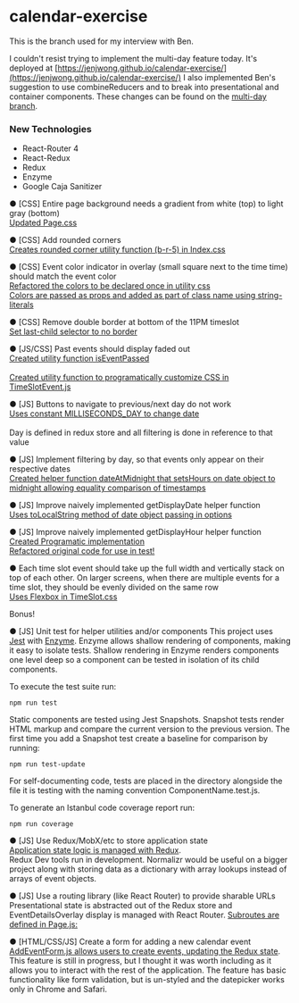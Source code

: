 # calendar-exercise
This is the branch used for my interview with Ben.

I couldn't resist trying to implement the multi-day feature today. It's deployed at [https://jenjwong.github.io/calendar-exercise/](https://jenjwong.github.io/calendar-exercise/) I also implemented Ben's suggestion to use combineReducers and to break into presentational and container components. These changes can be found on the [multi-day branch](https://github.com/jenjwong/calendar-exercise/tree/multi-day).

### New Technologies
* React-Router 4
* React-Redux
* Redux
* Enzyme
* Google Caja Sanitizer

●  [CSS] Entire page background needs a gradient from white (top) to light gray (bottom)<br>
[Updated Page.css](https://github.com/jenjwong/calendar-exercise/blob/saving-the-day/src/components/Page.css)					
							 								
●  [CSS] Add rounded corners<br>
[Creates rounded corner utility function (b-r-5) in Index.css](https://github.com/jenjwong/calendar-exercise/blob/saving-the-day/src/index.css)	
					 								
●  [CSS] Event color indicator in overlay (small square next to the time time) should match the event color <br>
[Refactored the colors to be declared once in utility css](https://github.com/jenjwong/calendar-exercise/blob/saving-the-day/src/index.css)<br>	
[Colors are passed as props and added as part of class name using string-literals](https://github.com/jenjwong/calendar-exercise/blob/saving-the-day/src/components/EventDetails.js)						
							 								
●  [CSS] Remove double border at bottom of the 11PM timeslot<br>
[Set last-child selector to no border](https://github.com/jenjwong/calendar-exercise/blob/saving-the-day/src/components/TimeSlot.css)						
					
●  [JS/CSS] Past events should display faded out<br>
[Created utility function isEventPassed](https://github.com/jenjwong/calendar-exercise/blob/saving-the-day/src/utils/index.js)<br>		
[Created utility function to programatically customize CSS in TimeSlotEvent.js](https://github.com/jenjwong/calendar-exercise/blob/saving-the-day/src/components/TimeSlotEvent.js)	
							 								
●  [JS] Buttons to navigate to previous/next day do not work<br>
[Uses constant MILLISECONDS_DAY to change date](https://github.com/jenjwong/calendar-exercise/blob/saving-the-day/src/components/Page.js)<br>			
Day is defined in redux store and all filtering is done in reference to that value
							 								
●  [JS] Implement filtering by day, so that events only appear on their respective dates<br>
[Created helper function dateAtMidnight that setsHours on date object to midnight 
allowing equality comparison of timestamps](https://github.com/jenjwong/calendar-exercise/blob/saving-the-day/src/utils/index.js)								


●  [JS] Improve naively implemented getDisplayDate helper function<br>
[Uses toLocalString method of date object passing in options](https://github.com/jenjwong/calendar-exercise/blob/saving-the-day/src/utils/index.js)								

						 								
●  [JS] Improve naively implemented getDisplayHour helper function<br>
[Created Programatic implementation](https://github.com/jenjwong/calendar-exercise/blob/saving-the-day/src/utils/index.js)<br>[Refactored original code for use in test!](https://github.com/jenjwong/calendar-exercise/blob/saving-the-day/src/utils/index.test.js)<br>

		

● Each time slot event should take up the full width and vertically stack on 
top of each other. On larger screens, when there are multiple events for a time slot, 
they should be evenly divided on the same row<br>
[Uses Flexbox in TimeSlot.css](https://github.com/jenjwong/calendar-exercise/blob/saving-the-day/src/components/TimeSlot.css)								
							 							
								
Bonus!
							
						 													 								
●  [JS] Unit test for helper utilities and/or components
This project uses [Jest](https://facebook.github.io/jest/) with [Enzyme](https://github.com/airbnb/enzyme). Enzyme allows shallow rendering of components, making it easy to isolate tests. Shallow rendering in Enzyme renders components one level deep so a component can be tested in isolation of its child components.

To execute the test suite run:
```
npm run test
```

Static components are tested using Jest Snapshots. Snapshot tests render HTML markup and compare the current version to the previous version. The first time you add a Snapshot test create a baseline for comparison by running:

```
npm run test-update
```

For self-documenting code, tests are placed in the directory alongside the file it is testing with the naming convention ComponentName.test.js.

To generate an Istanbul code coverage report run:
```
npm run coverage
```
	
●  [JS] Use Redux/MobX/etc to store application state<br>
[Application state logic is managed with Redux](https://github.com/jenjwong/calendar-exercise/blob/saving-the-day/src/reducers/index.js).								
Redux Dev tools run in development. Normalizr would be useful on a bigger project along with storing data as a dictionary with array lookups instead of arrays of event objects.	
							 								
●  [JS] Use a routing library (like React Router) to provide sharable URLs<br>
Presentational state is abstracted out of the Redux store and EventDetailsOverlay display is managed with React Router. 
[Subroutes are defined in Page.js:](https://github.com/jenjwong/calendar-exercise/blob/saving-the-day/src/components/Page.js)					
			
●  [HTML/CSS/JS] Create a form for adding a new calendar event<br>
[AddEventForm.js allows users to create events, updating the Redux state](https://github.com/jenjwong/calendar-exercise/blob/saving-the-day/src/components/AddEventForm.js). This feature is still in progress, but I thought it was worth including as it allows you to interact with the rest of the application. The feature has basic functionality like form validation, but is un-styled and the datepicker works only in Chrome and Safari. 					
									
			

